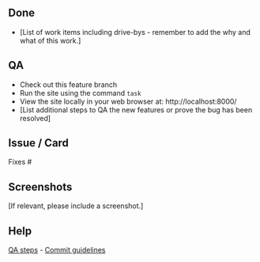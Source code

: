 ## Done

- [List of work items including drive-bys - remember to add the why and what of this work.]

## QA

- Check out this feature branch
- Run the site using the command `task`
- View the site locally in your web browser at: http://localhost:8000/
- [List additional steps to QA the new features or prove the bug has been resolved]

## Issue / Card

Fixes #

## Screenshots

[If relevant, please include a screenshot.]


## Help

[QA steps](https://discourse.canonical.com/t/qa-steps/152) - [Commit guidelines](https://discourse.canonical.com/t/commit-guidelines/148)
